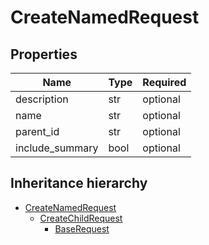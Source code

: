 

# CreateNamedRequest

## Properties

Name | Type | Required
-------- | -------- | --------
description | str | optional
name | str | optional
parent_id | str | optional
include_summary | bool | optional




## Inheritance hierarchy


* [CreateNamedRequest](CreateNamedRequest.md)
    * [CreateChildRequest](CreateChildRequest.md)
        * [BaseRequest](BaseRequest.md)
